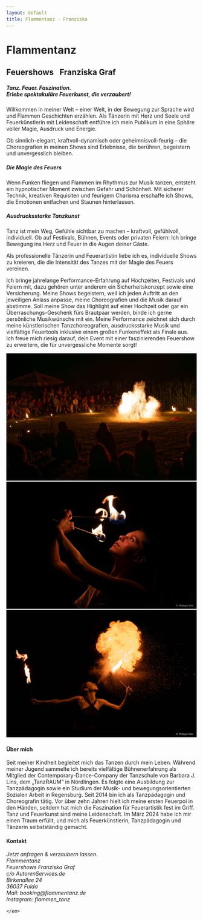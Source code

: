 ```yaml
---
layout: default
title: Flammentanz - Franziska
---
```


<div class="first-slide one-box">
    <h1 class="title">Flammentanz</h1>
    <h2 class="name"><span style="margin-right: 0.5em">Feuershows</span> Franziska Graf</h2>
</div>
<div class="second-slide one-box">
    <div class="text-box">
        <h5>Tanz. Feuer. Faszination.<br/>Erlebe spektakuläre Feuerkunst, die verzaubert!</h5>
        <p>
            Willkommen in meiner Welt – einer Welt, in der Bewegung zur Sprache wird und Flammen Geschichten erzählen. Als Tänzerin mit Herz und Seele und Feuerkünstlerin mit Leidenschaft entführe ich mein Publikum in eine Sphäre voller Magie, Ausdruck und Energie.
     </p>
        <p>
            Ob sinnlich-elegant, kraftvoll-dynamisch oder geheimnisvoll-feurig – die Choreografien in meinen Shows sind Erlebnisse, die berühren, begeistern und unvergesslich bleiben.
   </p>
            <h5>Die Magie des Feuers</h5>
             <p>
  Wenn Funken fliegen und Flammen im Rhythmus zur Musik tanzen, entsteht ein hypnotischer Moment zwischen Gefahr und Schönheit. Mit sicherer Technik, kreativen Requisiten und feurigem Charisma erschaffe ich Shows, die Emotionen entfachen und Staunen hinterlassen.
  </p><h5>Ausdrucksstarke Tanzkunst</h5>
        <p>
 Tanz ist mein Weg, Gefühle sichtbar zu machen – kraftvoll, gefühlvoll, individuell. Ob auf Festivals, Bühnen, Events oder privaten Feiern: Ich bringe Bewegung ins Herz und Feuer in die Augen deiner Gäste.
  </p>
         <p>Als professionelle Tänzerin und Feuerartistin liebe ich es, individuelle Shows zu kreieren, die die Intensität des Tanzes mit der Magie des Feuers vereinen.
  </p>
     <p>Ich bringe jahrelange Performance-Erfahrung auf Hochzeiten, Festivals und Feiern mit, dazu gehören unter anderem ein Sicherheitskonzept sowie eine Versicherung. Meine Shows begeistern, weil ich jeden Auftritt an den jeweiligen Anlass anpasse, meine Choreografien und die Musik darauf abstimme. Soll meine Show das Highlight auf einer Hochzeit oder gar ein Überraschungs-Geschenk fürs Brautpaar werden, binde ich gerne persönliche Musikwünsche mit ein.
Meine Performance zeichnet sich durch meine künstlerischen Tanzchoreografien, ausdrucksstarke Musik und vielfältige Feuertools inklusive einem großen Funkeneffekt als Finale aus.
Ich freue mich riesig darauf, dein Event mit einer faszinierenden Feuershow zu erweitern, die für unvergessliche Momente sorgt!
  </p>
    </div>
    <div class="images">
        <img src="images/feuershow6.jpeg" loading="lazy" alt="Feuershow 1"/>
        <img src="images/feuershow3.jpeg" loading="lazy" alt="Feuershow 2"/>
        <img src="images/2G4A0024_edited.jpg" loading="lazy" alt="Feuershow 2"/>
    </div>
</div>
 
<div class="second-slide one-box">
    <div class="text-box">
        <h4>Über mich</h4>
        <p class="text">Seit meiner Kindheit begleitet mich das Tanzen durch mein Leben. Während meiner Jugend sammelte ich bereits vielfältige Bühnenerfahrung als Mitglied der Contemporary-Dance-Company der Tanzschule von Barbara J. Lins, dem „TanzRAUM“ in Nördlingen. Es folgte eine Ausbildung zur Tanzpädagogin sowie ein Studium der Musik- und bewegungsorientierten Sozialen Arbeit in Regensburg. Seit 2014 bin ich als Tanzpädagogin und Choreografin tätig. Vor über zehn Jahren hielt ich meine ersten Feuerpoi in den Händen, seitdem hat mich die Faszination für Feuerartistik fest im Griff. Tanz und Feuerkunst sind meine Leidenschaft. Im März 2024 habe ich mir einen Traum erfüllt, und mich als Feuerkünstlerin, Tanzpädagogin und Tänzerin selbstständig gemacht.
        </p>
    </div>
    </div>
    </div>

<div class="third-slide">
    <h4>Kontakt</h4>
    <em>
        Jetzt anfragen & verzaubern lassen.<br/>
        Flammentanz<br/>
        Feuershows Franziska Graf<br/>
c/o AutorenServices.de<br/>
Birkenallee 24<br/>
36037 Fulda <br/>
Mail: booking@flammentanz.de <br/>
Instagram: flammen_tanz<br/>

    </em>
</div>
